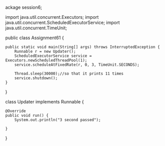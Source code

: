 ackage session6;

import java.util.concurrent.Executors;
import java.util.concurrent.ScheduledExecutorService;
import java.util.concurrent.TimeUnit;

public class Assignment61 {

	public static void main(String[] args) throws InterruptedException {
		Runnable r = new Updater();
		ScheduledExecutorService service = Executors.newScheduledThreadPool(1);
		service.scheduleAtFixedRate(r, 0, 3, TimeUnit.SECONDS);
		
		Thread.sleep(30000);//so that it prints 11 times
        service.shutdown();
	}

}

class Updater implements Runnable {

	@Override
	public void run() {
		System.out.println("3 second passed");

	}

}
